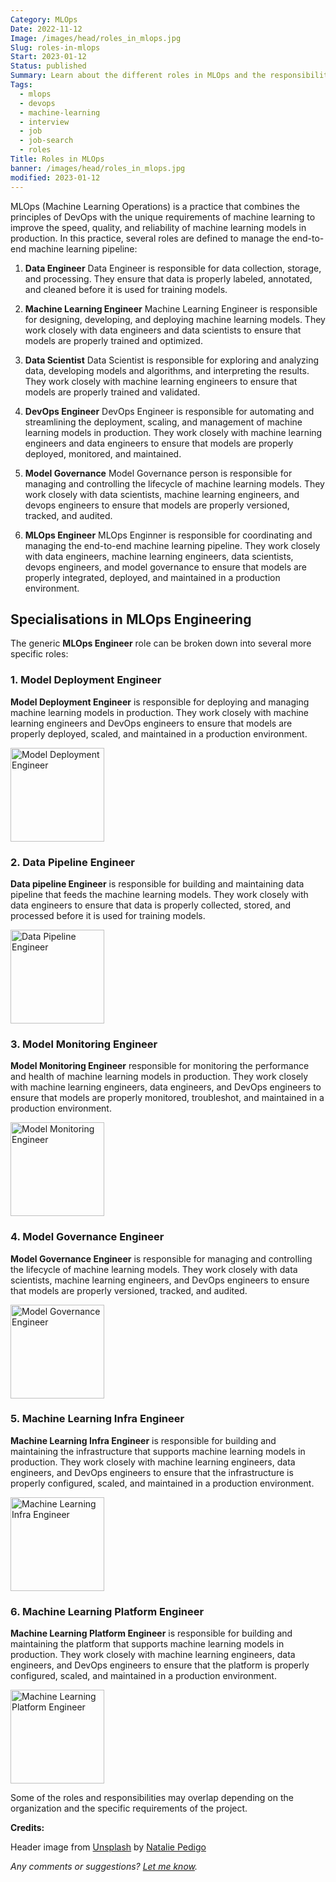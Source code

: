 ```yaml
---
Category: MLOps
Date: 2022-11-12
Image: /images/head/roles_in_mlops.jpg
Slug: roles-in-mlops
Start: 2023-01-12
Status: published
Summary: Learn about the different roles in MLOps and the responsibilities of each role, including Model Deployment Engineer, Data pipeline Engineer, Model Monitoring Engineer, Model Governance Engineer, Machine Learning Infra Engineer and Machine Learning Platform Engineer.
Tags:
  - mlops
  - devops
  - machine-learning
  - interview
  - job
  - job-search
  - roles
Title: Roles in MLOps
banner: /images/head/roles_in_mlops.jpg
modified: 2023-01-12
---
```



MLOps (Machine Learning Operations) is a practice that combines the principles of DevOps with the unique requirements of machine learning to improve the speed, quality, and reliability of machine learning models in production. In this practice, several roles are defined to manage the end-to-end machine learning pipeline:

1. **Data Engineer**
Data Engineer is responsible for data collection, storage, and processing. They ensure that data is properly labeled, annotated, and cleaned before it is used for training models.

2. **Machine Learning Engineer**
Machine Learning Engineer is responsible for designing, developing, and deploying machine learning models. They work closely with data engineers and data scientists to ensure that models are properly trained and optimized.

3. **Data Scientist**
Data Scientist is responsible for exploring and analyzing data, developing models and algorithms, and interpreting the results. They work closely with machine learning engineers to ensure that models are properly trained and validated.

4. **DevOps Engineer**
DevOps Engineer is responsible for automating and streamlining the deployment, scaling, and management of machine learning models in production. They work closely with machine learning engineers and data engineers to ensure that models are properly deployed, monitored, and maintained.

5. **Model Governance**
Model Governance person is responsible for managing and controlling the lifecycle of machine learning models. They work closely with data scientists, machine learning engineers, and devops engineers to ensure that models are properly versioned, tracked, and audited.

6. **MLOps Engineer**
MLOps Enginner is responsible for coordinating and managing the end-to-end machine learning pipeline. They work closely with data engineers, machine learning engineers, data scientists, devops engineers, and model governance to ensure that models are properly integrated, deployed, and maintained in a production environment.

## Specialisations in MLOps Engineering

The generic **MLOps Engineer** role can be broken down into several more specific roles:

### 1.  Model Deployment Engineer

**Model Deployment Engineer** is responsible for deploying and managing machine learning models in production. They work closely with machine learning engineers and DevOps engineers to ensure that models are properly deployed, scaled, and maintained in a production environment.

<img src="/images/mlops_roles/model_deployment_engineer.png" height=150 alt="Model Deployment Engineer">

### 2. Data Pipeline Engineer

**Data pipeline Engineer** is responsible for building and maintaining data pipeline that feeds the machine learning models. They work closely with data engineers to ensure that data is properly collected, stored, and processed before it is used for training models.

<img src="/images/mlops_roles/data_pipeline_engineer.png" height=150 alt="Data Pipeline Engineer">

### 3.  Model Monitoring Engineer

**Model Monitoring Engineer** responsible for monitoring the performance and health of machine learning models in production. They work closely with machine learning engineers, data engineers, and DevOps engineers to ensure that models are properly monitored, troubleshot, and maintained in a production environment.

<img src="/images/mlops_roles/model_monitoring_engineer.png" height=150 alt="Model Monitoring Engineer">  

### 4.  Model Governance Engineer

**Model Governance Engineer** is responsible for managing and controlling the lifecycle of machine learning models. They work closely with data scientists, machine learning engineers, and DevOps engineers to ensure that models are properly versioned, tracked, and audited.

<img src="/images/mlops_roles/model_governance_engineer.png" height=150 alt="Model Governance Engineer">  

### 5.  Machine Learning Infra Engineer

**Machine Learning Infra Engineer** is responsible for building and maintaining the infrastructure that supports machine learning models in production. They work closely with machine learning engineers, data engineers, and DevOps engineers to ensure that the infrastructure is properly configured, scaled, and maintained in a production environment.

<img src="/images/mlops_roles/machine_learning_infra_engineer.png" height=150 alt="Machine Learning Infra Engineer">  

### 6.  Machine Learning Platform Engineer

**Machine Learning Platform Engineer** is responsible for building and maintaining the platform that supports machine learning models in production. They work closely with machine learning engineers, data engineers, and DevOps engineers to ensure that the platform is properly configured, scaled, and maintained in a production environment.

<img src="/images/mlops_roles/machine_learning_platform_engineer.png" height=150 alt="Machine Learning Platform Engineer">  

Some of the roles and responsibilities may overlap depending on the organization and the specific requirements of the project.

**Credits:**

Header image from [Unsplash](https://unsplash.com/photos/wJK9eTiEZHY) by [Natalie Pedigo](https://unsplash.com/@nataliepedigo)

*Any comments or suggestions? [Let me know](mailto:ksafjan@gmail.com?subject=Blog+post).*
